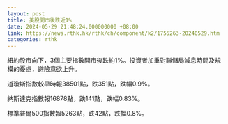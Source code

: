 ```yaml
---
layout: post
title: 美股開市後跌近1%
date: 2024-05-29 21:48:24.000000000 +08:00
link: https://news.rthk.hk/rthk/ch/component/k2/1755263-20240529.htm
categories: rthk
---
```


紐約股市向下，3個主要指數開市後跌約1%。投資者加重對聯儲局減息時間及規模的憂慮，避險意欲上升。

道瓊斯指數較早時報38501點，跌351點，跌幅0.9%。

納斯達克指數報16878點，跌141點，跌幅0.83%。

標準普爾500指數報5263點，跌42點，跌幅0.8%。
